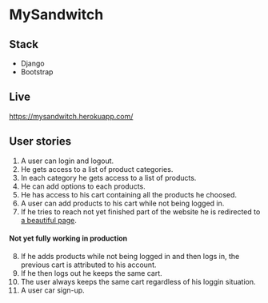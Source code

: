 # MySandwitch
## Stack
* Django
* Bootstrap
## Live
https://mysandwitch.herokuapp.com/
## User stories
1) A user can login and logout.
2) He gets access to a list of product categories.
3) In each category he gets access to a list of products.
4) He can add options to each products.
5) He has access to his cart containing all the products he choosed.
6) A user can add products to his cart while not being logged in.
7) If he tries to reach not yet finished part of the website he is redirected to <a href="https://mysandwitch.herokuapp.com/tobecontinued/">a beautiful page</a>.
#### Not yet fully working in production
8) If he adds products while not being logged in and then logs in, the previous cart is attributed to his account.
9) If he then logs out he keeps the same cart.
10) The user always keeps the same cart regardless of his loggin situation.
11) A user car sign-up.
